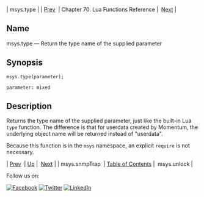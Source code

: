 | msys.type |
| [Prev](lua.ref.msys.snmpTrap.php)  | Chapter 70. Lua Functions Reference |  [Next](lua.ref.msys.unlock.php) |

<a name="lua.ref.msys.type"></a>
## Name

msys.type — Return the type name of the supplied parameter

<a name="idp16426032"></a>
## Synopsis

`msys.type(parameter);`

`parameter: mixed`<a name="idp16428992"></a>
## Description

Returns the type name of the supplied parameter, just like the built-in Lua `type` function. The difference is that for userdata created by Momentum, the underlying object name will be returned instead of "userdata".

Because this function is in the `msys` namespace, an explicit `require` is not necessary.

| [Prev](lua.ref.msys.snmpTrap.php)  | [Up](lua.function.details.php) |  [Next](lua.ref.msys.unlock.php) |
| msys.snmpTrap  | [Table of Contents](index.php) |  msys.unlock |

Follow us on:

[![Facebook](https://support.messagesystems.com/images/icon-facebook.png)](http://www.facebook.com/messagesystems) [![Twitter](https://support.messagesystems.com/images/icon-twitter.png)](http://twitter.com/#!/MessageSystems) [![LinkedIn](https://support.messagesystems.com/images/icon-linkedin.png)](http://www.linkedin.com/company/message-systems)